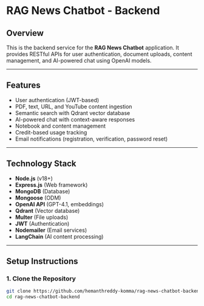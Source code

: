 # RAG News Chatbot - Backend

## Overview
This is the backend service for the **RAG News Chatbot** application. It provides RESTful APIs for user authentication, document uploads, content management, and AI-powered chat using OpenAI models.

---

## Features
- User authentication (JWT-based)
- PDF, text, URL, and YouTube content ingestion
- Semantic search with Qdrant vector database
- AI-powered chat with context-aware responses
- Notebook and content management
- Credit-based usage tracking
- Email notifications (registration, verification, password reset)

---

## Technology Stack
- **Node.js** (v18+)
- **Express.js** (Web framework)
- **MongoDB** (Database)
- **Mongoose** (ODM)
- **OpenAI API** (GPT-4.1, embeddings)
- **Qdrant** (Vector database)
- **Multer** (File uploads)
- **JWT** (Authentication)
- **Nodemailer** (Email services)
- **LangChain** (AI content processing)

---

## Setup Instructions

### 1. Clone the Repository
```bash
git clone https://github.com/hemanthreddy-komma/rag-news-chatbot-backend.git
cd rag-news-chatbot-backend
